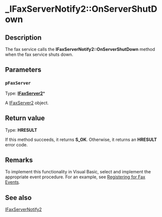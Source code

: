 # _IFaxServerNotify2::OnServerShutDown

## Description

The fax service calls the **IFaxServerNotify2::OnServerShutDown** method when the fax service shuts down.

## Parameters

### `pFaxServer`

Type: **[IFaxServer2](https://learn.microsoft.com/previous-versions/windows/desktop/api/faxcomex/nn-faxcomex-ifaxserver2)***

A [IFaxServer2](https://learn.microsoft.com/previous-versions/windows/desktop/api/faxcomex/nn-faxcomex-ifaxserver2) object.

## Return value

Type: **HRESULT**

If this method succeeds, it returns **S_OK**. Otherwise, it returns an **HRESULT** error code.

## Remarks

To implement this functionality in Visual Basic, select and implement the appropriate event procedure. For an example, see [Registering for Fax Events](https://learn.microsoft.com/previous-versions/windows/desktop/fax/-mfax-registering-for-fax-events).

## See also

[IFaxServerNotify2](https://learn.microsoft.com/windows/win32/api/faxcomex/nn-faxcomex-_ifaxservernotify2)